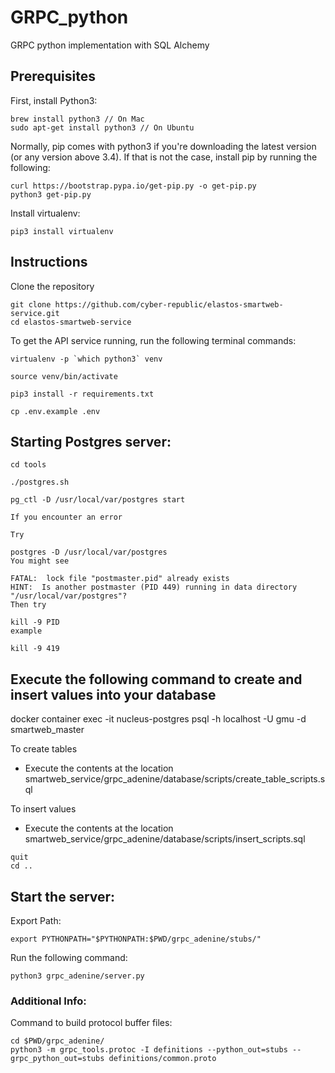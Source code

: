 # GRPC_python
GRPC python implementation with SQL Alchemy


## Prerequisites
First, install Python3:

```
brew install python3 // On Mac
sudo apt-get install python3 // On Ubuntu
```

Normally, pip comes with python3 if you're downloading the latest version (or any version above 3.4). If that is not the case, install pip by running the following:

```
curl https://bootstrap.pypa.io/get-pip.py -o get-pip.py
python3 get-pip.py
```

Install virtualenv:
```
pip3 install virtualenv
```

## Instructions
Clone the repository
```
git clone https://github.com/cyber-republic/elastos-smartweb-service.git
cd elastos-smartweb-service
```

To get the API service running, run the following terminal commands:
```
virtualenv -p `which python3` venv
```
```
source venv/bin/activate
```
```
pip3 install -r requirements.txt
```
```
cp .env.example .env
```

## Starting Postgres server:
```````````
cd tools

./postgres.sh

pg_ctl -D /usr/local/var/postgres start

```````````
```````````
If you encounter an error

Try

postgres -D /usr/local/var/postgres
You might see

FATAL:  lock file "postmaster.pid" already exists
HINT:  Is another postmaster (PID 449) running in data directory "/usr/local/var/postgres"?
Then try

kill -9 PID
example

kill -9 419

`````````````

## Execute the following command to create and insert values into your database 

docker container exec -it nucleus-postgres psql -h localhost -U gmu -d smartweb_master

To create tables

* Execute the contents at the location smartweb_service/grpc_adenine/database/scripts/create_table_scripts.sql 

To insert values

* Execute the contents at the location smartweb_service/grpc_adenine/database/scripts/insert_scripts.sql
`````````````
quit
cd ..

`````````````
## Start the server:

Export Path:
```
export PYTHONPATH="$PYTHONPATH:$PWD/grpc_adenine/stubs/"
```

Run the following command:
```
python3 grpc_adenine/server.py
```

### Additional Info:
Command to build protocol buffer files:
```
cd $PWD/grpc_adenine/
python3 -m grpc_tools.protoc -I definitions --python_out=stubs --grpc_python_out=stubs definitions/common.proto
```
